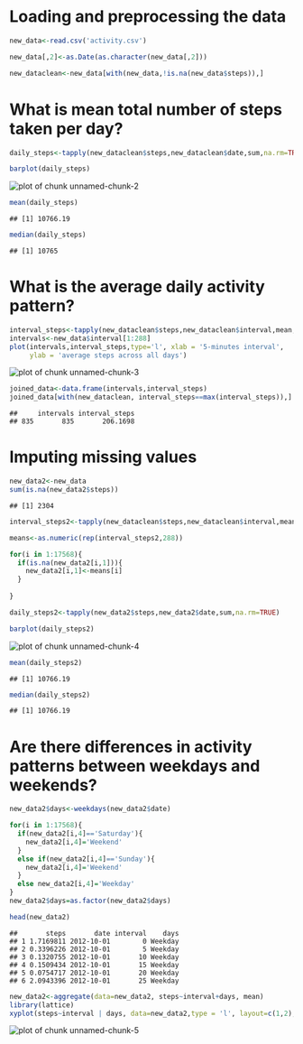 Loading and preprocessing the data
==================================


```r
new_data<-read.csv('activity.csv')

new_data[,2]<-as.Date(as.character(new_data[,2]))

new_dataclean<-new_data[with(new_data,!is.na(new_data$steps)),]
```

What is mean total number of steps taken per day?
=================================================


```r
daily_steps<-tapply(new_dataclean$steps,new_dataclean$date,sum,na.rm=TRUE)

barplot(daily_steps)
```

![plot of chunk unnamed-chunk-2](figure/unnamed-chunk-2-1.png)

```r
mean(daily_steps)
```

```
## [1] 10766.19
```

```r
median(daily_steps)
```

```
## [1] 10765
```

What is the average daily activity pattern?
===========================================


```r
interval_steps<-tapply(new_dataclean$steps,new_dataclean$interval,mean,na.rm=TRUE)
intervals<-new_data$interval[1:288]
plot(intervals,interval_steps,type='l', xlab = '5-minutes interval',
     ylab = 'average steps across all days')
```

![plot of chunk unnamed-chunk-3](figure/unnamed-chunk-3-1.png)

```r
joined_data<-data.frame(intervals,interval_steps)
joined_data[with(new_dataclean, interval_steps==max(interval_steps)),]
```

```
##     intervals interval_steps
## 835       835       206.1698
```

Imputing missing values
=======================


```r
new_data2<-new_data
sum(is.na(new_data2$steps))
```

```
## [1] 2304
```

```r
interval_steps2<-tapply(new_dataclean$steps,new_dataclean$interval,mean,na.rm=TRUE)

means<-as.numeric(rep(interval_steps2,288))

for(i in 1:17568){
  if(is.na(new_data2[i,1])){
    new_data2[i,1]<-means[i]
  }
  
}

daily_steps2<-tapply(new_data2$steps,new_data2$date,sum,na.rm=TRUE)

barplot(daily_steps2)
```

![plot of chunk unnamed-chunk-4](figure/unnamed-chunk-4-1.png)

```r
mean(daily_steps2)
```

```
## [1] 10766.19
```

```r
median(daily_steps2)
```

```
## [1] 10766.19
```

Are there differences in activity patterns between weekdays and weekends?
=========================================================================


```r
new_data2$days<-weekdays(new_data2$date)

for(i in 1:17568){
  if(new_data2[i,4]=='Saturday'){
    new_data2[i,4]='Weekend'
  }
  else if(new_data2[i,4]=='Sunday'){
    new_data2[i,4]='Weekend'
  }
  else new_data2[i,4]='Weekday'
}
new_data2$days=as.factor(new_data2$days)

head(new_data2)
```

```
##       steps       date interval    days
## 1 1.7169811 2012-10-01        0 Weekday
## 2 0.3396226 2012-10-01        5 Weekday
## 3 0.1320755 2012-10-01       10 Weekday
## 4 0.1509434 2012-10-01       15 Weekday
## 5 0.0754717 2012-10-01       20 Weekday
## 6 2.0943396 2012-10-01       25 Weekday
```

```r
new_data2<-aggregate(data=new_data2, steps~interval+days, mean)
library(lattice)
xyplot(steps~interval | days, data=new_data2,type = 'l', layout=c(1,2), xlab = 'Intervals', ylab = 'Number of steps')
```

![plot of chunk unnamed-chunk-5](figure/unnamed-chunk-5-1.png)

